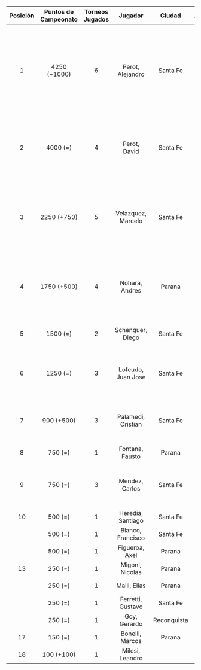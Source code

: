 |  Posición  |  Puntos de Campeonato  |  Torneos Jugados  |      Jugador       |   Ciudad    |  Afiliación  |                             Puntos sumados                              |
|:----------:|:----------------------:|:-----------------:|:------------------:|:-----------:|:------------:|:-----------------------------------------------------------------------:|
|     1      |      4250 (+1000)      |         6         |  Perot, Alejandro  |  Santa Fe   |   Atemeli    | 1000 (T06) + 1000 (T04) + 750 (T02) + 500 (T01) + 500 (T05) + 500 (T03) |
|     2      |        4000 (=)        |         4         |    Perot, David    |  Santa Fe   |   Atemeli    |            1000 (T05) + 1000 (T01) + 1000 (T02) + 1000 (T03)            |
|     3      |      2250 (+750)       |         5         | Velazquez, Marcelo |  Santa Fe   |   AteMeLi    |        750 (T06) + 500 (T02) + 500 (T01) + 250 (T05) + 250 (T03)        |
|     4      |      1750 (+500)       |         4         |   Nohara, Andres   |   Parana    |              |              500 (T04) + 500 (T06) + 500 (T02) + 250 (T03)              |
|     5      |        1500 (=)        |         2         |  Schenquer, Diego  |  Santa Fe   |   Atemeli    |                          750 (T01) + 750 (T03)                          |
|     6      |        1250 (=)        |         3         | Lofeudo, Juan Jose |  Santa Fe   |   Atemeli    |                    750 (T05) + 250 (T03) + 250 (T01)                    |
|     7      |       900 (+500)       |         3         | Palamedi, Cristian |  Santa Fe   |   Atemeli    |                    500 (T06) + 250 (T02) + 150 (T03)                    |
|     8      |        750 (=)         |         1         |  Fontana, Fausto   |   Parana    |   Aspatem    |                                750 (T04)                                |
|     9      |        750 (=)         |         3         |   Mendez, Carlos   |  Santa Fe   |   Atemeli    |                    250 (T05) + 250 (T03) + 250 (T02)                    |
|     10     |        500 (=)         |         1         | Heredia, Santiago  |  Santa Fe   |   Atemeli    |                                500 (T03)                                |
|            |        500 (=)         |         1         | Blanco, Francisco  |  Santa Fe   |   Atemeli    |                                500 (T05)                                |
|            |        500 (=)         |         1         |   Figueroa, Axel   |   Parana    |   Aspatem    |                                500 (T04)                                |
|     13     |        250 (=)         |         1         |  Migoni, Nicolas   |   Parana    |   Aspatem    |                                250 (T02)                                |
|            |        250 (=)         |         1         |    Maili, Elias    |   Parana    |   Aspatem    |                                250 (T04)                                |
|            |        250 (=)         |         1         | Ferretti, Gustavo  |  Santa Fe   |   Atemeli    |                                250 (T01)                                |
|            |        250 (=)         |         1         |    Goy, Gerardo    | Reconquista |    ATMAR     |                                250 (T02)                                |
|     17     |        150 (=)         |         1         |  Bonelli, Marcos   |   Parana    |   Aspatem    |                                150 (T02)                                |
|     18     |       100 (+100)       |         1         |  Milesi, Leandro   |             |              |                                100 (T06)                                |